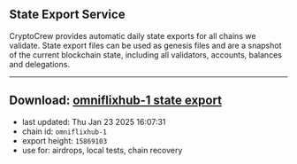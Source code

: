 ## State Export Service
CryptoCrew provides automatic daily state exports for all chains we validate. State export files can be used as genesis files and are a snapshot of the current blockchain state, including all validators, accounts, balances and delegations.

---
**Download: [omniflixhub-1 state export](https://dl-eu2.ccvalidators.com/SERVICE/omniflixhub/omniflixhub-1_export_15869103.json)**
---

- last updated: Thu Jan 23 2025 16:07:31
- chain id: `omniflixhub-1`
- export height: `15869103`
- use for: airdrops, local tests, chain recovery
